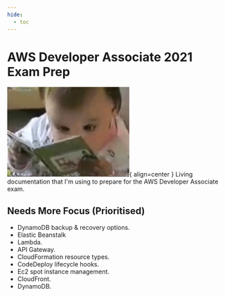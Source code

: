 ```yaml
---
hide:
  - toc
---
```


# AWS Developer Associate 2021 Exam Prep

![](images/study.gif){ align=center }
Living documentation that I'm using to prepare for the AWS Developer Associate exam.

## Needs More Focus (Prioritised)

- DynamoDB backup & recovery options.
- Elastic Beanstalk
- Lambda.
- API Gateway.
- CloudFormation resource types.
- CodeDeploy lifecycle hooks.
- Ec2 spot instance management.
- CloudFront.
- DynamoDB.
